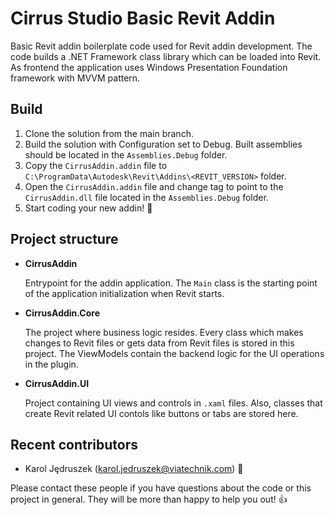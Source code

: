 # Cirrus Studio Basic Revit Addin

Basic Revit addin boilerplate code used for Revit addin development.
The code builds a .NET Framework class library which can be loaded into Revit.
As frontend the application uses Windows Presentation Foundation framework with MVVM pattern.

## Build
1. Clone the solution from the main branch.
2. Build the solution with Configuration set to Debug. Built assemblies should be located in the `Assemblies.Debug` folder.
3. Copy the `CirrusAddin.addin` file to `C:\ProgramData\Autodesk\Revit\Addins\<REVIT_VERSION>` folder.
4. Open the `CirrusAddin.addin` file and change <Assembly> tag to point to the `CirrusAddin.dll` file located in the `Assemblies.Debug` folder.
5. Start coding your new addin! 🚀
  
## Project structure
- **CirrusAddin**
  
  Entrypoint for the addin application. The `Main` class is the starting point of the application initialization when Revit starts.
- **CirrusAddin.Core**
  
  The project where business logic resides. Every class which makes changes to Revit files or gets data from Revit files is stored in this project. The ViewModels contain the backend logic for the UI operations in the plugin.
- **CirrusAddin.UI**
  
  Project containing UI views and controls in `.xaml` files. Also, classes that create Revit related UI contols like buttons or tabs are stored here.

 ## Recent contributors
- Karol Jędruszek (karol.jedruszek@viatechnik.com) 👺

Please contact these people if you have questions about the code or this project in general. They will be more than happy to help you out! :+1:
